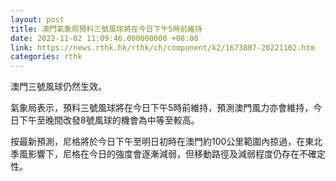 ```yaml
---
layout: post
title: 澳門氣象局預料三號風球將在今日下午5時前維持
date: 2022-11-02 11:09:46.000000000 +08:00
link: https://news.rthk.hk/rthk/ch/component/k2/1673807-20221102.htm
categories: rthk
---
```


澳門三號風球仍然生效。

氣象局表示，預料三號風球將在今日下午5時前維持，預測澳門風力亦會維持，今日下午至晚間改發8號風球的機會為中等至較高。 

按最新預測，尼格將於今日下午至明日初時在澳門約100公里範圍內掠過，在東北季風影響下，尼格在今日的強度會逐漸減弱，但移動路徑及減弱程度仍存在不確定性。
